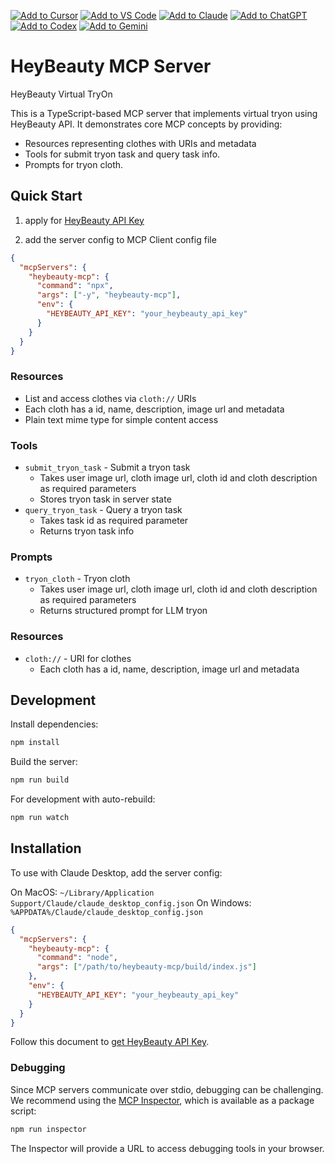 [![Add to Cursor](https://fastmcp.me/badges/cursor_dark.svg)](https://fastmcp.me/MCP/Details/658/heybeauty-virtual-try-on)
[![Add to VS Code](https://fastmcp.me/badges/vscode_dark.svg)](https://fastmcp.me/MCP/Details/658/heybeauty-virtual-try-on)
[![Add to Claude](https://fastmcp.me/badges/claude_dark.svg)](https://fastmcp.me/MCP/Details/658/heybeauty-virtual-try-on)
[![Add to ChatGPT](https://fastmcp.me/badges/chatgpt_dark.svg)](https://fastmcp.me/MCP/Details/658/heybeauty-virtual-try-on)
[![Add to Codex](https://fastmcp.me/badges/codex_dark.svg)](https://fastmcp.me/MCP/Details/658/heybeauty-virtual-try-on)
[![Add to Gemini](https://fastmcp.me/badges/gemini_dark.svg)](https://fastmcp.me/MCP/Details/658/heybeauty-virtual-try-on)

# HeyBeauty MCP Server

HeyBeauty Virtual TryOn

This is a TypeScript-based MCP server that implements virtual tryon using HeyBeauty API. It demonstrates core MCP concepts by providing:

- Resources representing clothes with URIs and metadata
- Tools for submit tryon task and query task info.
- Prompts for tryon cloth.

## Quick Start

1. apply for [HeyBeauty API Key](https://doc.heybeauty.ai/try-on)

2. add the server config to MCP Client config file

```json
{
  "mcpServers": {
    "heybeauty-mcp": {
      "command": "npx",
      "args": ["-y", "heybeauty-mcp"],
      "env": {
        "HEYBEAUTY_API_KEY": "your_heybeauty_api_key"
      }
    }
  }
}
```

### Resources

- List and access clothes via `cloth://` URIs
- Each cloth has a id, name, description, image url and metadata
- Plain text mime type for simple content access

### Tools

- `submit_tryon_task` - Submit a tryon task
  - Takes user image url, cloth image url, cloth id and cloth description as required parameters
  - Stores tryon task in server state
- `query_tryon_task` - Query a tryon task
  - Takes task id as required parameter
  - Returns tryon task info

### Prompts

- `tryon_cloth` - Tryon cloth
  - Takes user image url, cloth image url, cloth id and cloth description as required parameters
  - Returns structured prompt for LLM tryon

### Resources

- `cloth://` - URI for clothes
  - Each cloth has a id, name, description, image url and metadata

## Development

Install dependencies:

```bash
npm install
```

Build the server:

```bash
npm run build
```

For development with auto-rebuild:

```bash
npm run watch
```

## Installation

To use with Claude Desktop, add the server config:

On MacOS: `~/Library/Application Support/Claude/claude_desktop_config.json`
On Windows: `%APPDATA%/Claude/claude_desktop_config.json`

```json
{
  "mcpServers": {
    "heybeauty-mcp": {
      "command": "node",
      "args": ["/path/to/heybeauty-mcp/build/index.js"]
    },
    "env": {
      "HEYBEAUTY_API_KEY": "your_heybeauty_api_key"
    }
  }
}
```

Follow this document to [get HeyBeauty API Key](https://doc.heybeauty.ai/try-on).

### Debugging

Since MCP servers communicate over stdio, debugging can be challenging. We recommend using the [MCP Inspector](https://github.com/modelcontextprotocol/inspector), which is available as a package script:

```bash
npm run inspector
```

The Inspector will provide a URL to access debugging tools in your browser.
